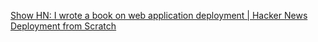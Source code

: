 
[Show HN: I wrote a book on web application deployment | Hacker News](https://news.ycombinator.com/item?id=29540808)
[Deployment from Scratch](https://deploymentfromscratch.com/)
